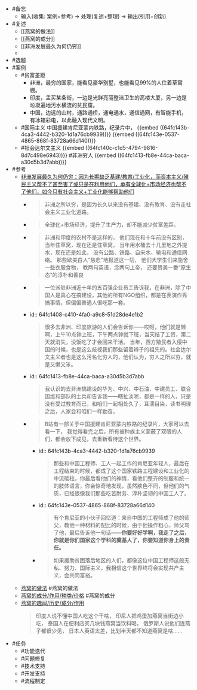 - #备忘
	- 输入(收集: 案例+参考) → 处理(复述+整理) → 输出(引用+创新)
- #复述
	- [[燕窝的做法]]
	- [[燕窝的成分]]
	- [[非洲发展最久为何仍穷]]
	-
- #选题
- #案例
	- #贫富差距
		- 非洲，最穷的国家，能看见豪华别墅，也能看见99%的人住着草窝棚。
		- 印度，孟买某条街，一边是光鲜亮丽整洁卫生的高楼大厦，另一边是垃圾遍地污水横流的贫民窟。
		- 中国，边远的山村，通路通桥，通电通水，通信通网，有智能手机，有冰箱彩电，以此融入现代文明。
	- #国际主义 中国援建肯尼亚蒙内铁路，纪录片中，
	  {{embed ((64fc143b-4ca3-4442-b320-1d1a76cb9939))}}
	  {{embed ((64fc143e-0537-4865-868f-83728a66d140))}}
	- #社会达尔文主义
	  {{embed ((64fc140c-c1d5-4794-9816-8d7c498e6943))}}
	  #非洲穷人
	  {{embed ((64fc1413-fb8e-44ca-baca-a30d5b3d7abb))}}
- #参考
	- [非洲发展最久为何仍穷：因为长期缺乏基建/教育/工业化，而资本主义/殖民主义帮不了甚至害了或只是在利用他们，单有全球化+市场经济也帮不了他们，如今只有社会主义+工业化能够帮助他们](https://www.zhihu.com/question/22249299/answer/552495716)
		- >非洲之所以穷，是因为长久以来没有基建、没有教育、没有走社会主义工业化道路。
		- >全球化+市场经济，提升了生产力，却不能减少贫富差距。
		- >非洲和印度的农村不是这样的，
		  他们现在和十年前没有区别，当年住草窝，现在还是住草窝，
		  当年用水桶去十几里地之外提水，现在还是如此，
		  没有公路、铁路、自来水、输电和通信网络。
		  那些欧美白人“慈悲”地报道这一切，
		  他们大学生们来施舍一些衣服食物，
		  教两句英语，念两句上帝，
		  还要赞美一番“原生态”的淳朴和善良
		- >一位派驻非洲近十年的五百强企业员工告诉我，在非洲，除了中国人是真心在搞建设，其他的所有NGO组织，都是在表演作秀搞事情，但偏偏普通人很吃那一套。
		- id:: 64fc1408-c410-4fa0-a9c8-51d28de4e1b2
		  >很多去非洲、印度旅游的人们会告诉你——哎呀，他们就是懒啊，上午10点钟上班，下午两点钟就下班，当天结了工资，第二天就消失，没饭吃了才会回来干活。
		  当年，西方殖民者入侵中国的时候，也是这么歧视我们那些留着辫子的祖先的。社会达尔文主义者也是这么污名化穷人的，他们认为，穷人之所以穷，就是又懒又笨。
		- id:: 64fc1413-fb8e-44ca-baca-a30d5b3d7abb
		  >我认识的去非洲搞建设的华为、中兴、中石油、中建员工、联合国维和部队的士兵却告诉我——瞎扯淡呢，都是一样的人，只是没有受过教育而已，和咱们一起相处久了，耳濡目染，读书明理之后，人家会和咱们一样勤奋。
		- >B站有一部关于中国援建肯尼亚蒙内铁路的纪录片，大家可以去看一下，
		  我觉得看完之后，所有被种族主义蒙蔽了双眼的人们，都会放下成见，去重新看待这个世界。
			- id:: 64fc143b-4ca3-4442-b320-1d1a76cb9939
			  >那些和中国工程师、工人一起工作的肯尼亚年轻人，最后在工程结束的时候，都成了这个国家铁路工程建设和工业化的中流砥柱，你最后看他们的神情，看他们整齐的制服和统一的肢体语言，你会惊奇地发现，虽然肤色不同，但他们的气质，已经很像我们那些吃苦耐劳、淳朴坚韧的中国工人了。
			- id:: 64fc143e-0537-4865-868f-83728a66d140
			  >有个肯尼亚的小伙子回忆道：来自中国的工程师成了他的师父，教他一种材料的配比的时候，由于他操作粗心，师父骂了他，最后告诉他一句话——**你要好好学啊，我走了之后，你就是你们国家这个学科的奠基人了，你要知道你身上的责任。**
			- >如果援助贫困落后地区的人们，都像这位中国工程师这般无私、努力、国际主义，我相信这个世界终将会实现共产主义，会共同富裕。
	- [燕窝的做法](https://zhuanlan.zhihu.com/p/194312275) #燕窝的做法
	- [燕窝的成分/作用/种类/价格](https://zhuanlan.zhihu.com/p/368154685) #燕窝的成分
	- [燕窝的趣闻/历史/成分/作用](https://zhuanlan.zhihu.com/p/54333162)
	  >印度人说不懂中国人吃这个干啥，
	  印尼人把鸡蛋加燕窝当街边小吃，
	  泰国人在便利店买几块钱燕窝当饮料喝，
	  俄罗斯人说他们连燕子都很少见，
	  日本人英语太差，比划半天都不知道燕窝是啥……
- #任务
	- #功能迭代
	- #问题修复
	- #技术支持
	- #开发支持
	- #流程制定